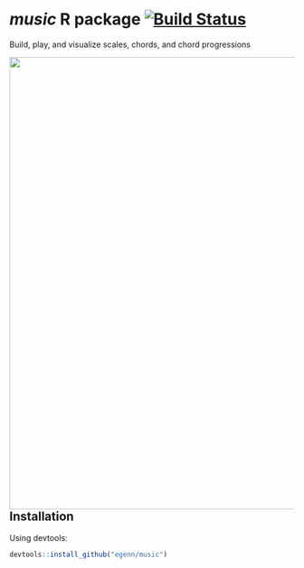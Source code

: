 **_music_** R package [![Build Status](https://travis-ci.com/egenn/music.svg?branch=master)](https://travis-ci.com/egenn/music)
======================

Build, play, and visualize scales, chords, and chord progressions

<img align = "left" src="http://egenn.github.io/imgs/music.png" width="800">

## Installation
Using devtools:
```r
devtools::install_github("egenn/music")
```
